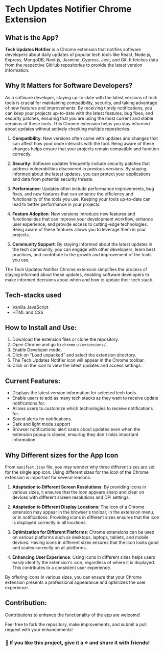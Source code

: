 
# Tech Updates Notifier Chrome Extension

## What is the App?
**Tech Updates Notifier** is a Chrome extension that notifies software developers about daily updates of popular tech tools like React, Node.js, Express, MongoDB, Next.js, Jasmine, Cypress, Jest, and Git. It fetches data from the respective GitHub repositories to provide the latest version information. 


## Why It Matters for Software Developers?
As a software developer, staying up-to-date with the latest versions of tech tools is crucial for maintaining compatibility, security, and taking advantage of new features and improvements. By receiving timely notifications, you can keep your projects up-to-date with the latest features, bug fixes, and security patches, ensuring that you are using the most current and stable versions of these tools. This Chrome extension helps you stay informed about updates without actively checking multiple repositories. 

1. **Compatibility**: New versions often come with updates and changes that can affect how your code interacts with the tool. Being aware of these changes helps ensure that your projects remain compatible and function correctly.

2. **Security**: Software updates frequently include security patches that address vulnerabilities discovered in previous versions. By staying informed about the latest updates, you can protect your applications and data from potential security threats.

3. **Performance**: Updates often include performance improvements, bug fixes, and new features that can enhance the efficiency and functionality of the tools you use. Keeping your tools up-to-date can lead to better performance in your projects.

4. **Feature Adoption**: New versions introduce new features and functionalities that can improve your development workflow, enhance user experience, and provide access to cutting-edge technologies. Being aware of these features allows you to leverage them in your projects.

5. **Community Support**: By staying informed about the latest updates in the tech community, you can engage with other developers, learn best practices, and contribute to the growth and improvement of the tools you use.

The Tech Updates Notifier Chrome extension simplifies the process of staying informed about these updates, enabling software developers to make informed decisions about when and how to update their tech stack.

## Tech-stacks used
- Vanilla JavaScript
- HTML and CSS

## How to Install and Use:
1. Download the extension files or clone the repository.
2. Open Chrome and go to `chrome://extensions/`.
3. Enable Developer mode.
4. Click on "Load unpacked" and select the extension directory.
5. The Tech Updates Notifier icon will appear in the Chrome toolbar.
6. Click on the icon to view the latest updates and access settings.

## Current Features:
- Displays the latest version information for selected tech tools.
- Enable users to add as many tech stacks as they want to receive update notifications for.
- Allows users to customize which technologies to receive notifications for.
- Sound alerts for notifications.
- Dark and light mode support
- Browser notifications: alert users about updates even when the extension popup is closed, ensuring they don't miss important information.

## Why Different sizes for the App Icon
From `manifest.json` file, you may wonder why three different sizes are set for the single app icon. Using different sizes for the icon of the Chrome extension is important for several reasons:

1. **Adaptation to Different Screen Resolutions**: By providing icons in various sizes, it ensures that the icon appears sharp and clear on devices with different screen resolutions and DPI settings. 

2. **Adaptation to Different Display Locations**: The icon of a Chrome extension may appear in the browser's toolbar, in the extension menu, or in notifications. Providing icons in different sizes ensures that the icon is displayed correctly in all locations.

3. **Optimization for Different Platforms**: Chrome extensions can be used on various platforms such as desktops, laptops, tablets, and mobile devices. Having icons in different sizes ensures that the icon looks good and scales correctly on all platforms.

4. **Enhancing User Experience**: Using icons in different sizes helps users easily identify the extension's icon, regardless of where it is displayed. This contributes to a consistent user experience.


By offering icons in various sizes, you can ensure that your Chrome extension presents a professional appearance and optimizes the user experience.


## Contribution:
Contributions to enhance the functionality of the app are welcome! 

Feel free to fork the repository, make improvements, and submit a pull request with your enhancements!

### 💙 If you like this project, give it a ⭐ and share it with friends!
